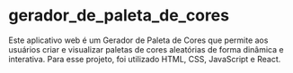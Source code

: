 # gerador_de_paleta_de_cores
Este aplicativo web é um Gerador de Paleta de Cores que permite aos usuários criar e visualizar paletas de cores aleatórias de forma dinâmica e interativa. Para esse projeto, foi utilizado HTML, CSS, JavaScript e React.
